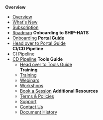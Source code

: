 **Overview**
  - [Overview](ship-hats-overview)
  - [What's New](whats-new)
  - [Subscription](subscription)
  - [Roadmap](roadmap)
**Onboarding to SHIP-HATS**  
  - [Onboarding](onboarding-to-ship-hats) 
**Portal Guide**
  - [Head over to Portal Guide](https://docs.developer.tech.gov.sg/docs/ship-hats-portal-guide/#/ship-hats-portal-overview)  
**CI/CD Pipeline**
- [CI Pipeline](ci-pipeline)  
- [CD Pipeline](cd-pipeline) 
**Tools Guide**
  - [Head over to Tools Guide](https://docs.developer.tech.gov.sg/docs/ship-hats-tools-guide/#/tools-overview)  
**Training**
  - [Training](training)
  - [Webinars](webinars)
  - [Workshops](workshops)
  - [Book a Session](book-a-session)
**Additional Resources**
  - [Terms & Policies](terms-and-policies)
  - [Support](support)
  - [Contact Us](contact-us)
  - [Document History](document-history) 